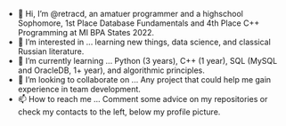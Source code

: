 - 👋 Hi, I’m @retracd, an amatuer programmer and a highschool Sophomore, 1st Place Database Fundamentals and 4th Place C++ Programming at MI BPA States 2022. 
- 👀 I’m interested in ... learning new things, data science, and classical Russian literature. 
- 🌱 I’m currently learning ... Python (3 years), C++ (1 year), SQL (MySQL and OracleDB, 1+ year), and algorithmic principles. 
- 💞️ I’m looking to collaborate on ... Any project that could help me gain experience in team development.
- 📫 How to reach me ... Comment some advice on my repositories or check my contacts to the left, below my profile picture. 

<!---
retracd/retracd is a ✨ special ✨ repository because its `README.md` (this file) appears on your GitHub profile.
You can click the Preview link to take a look at your changes.
--->
